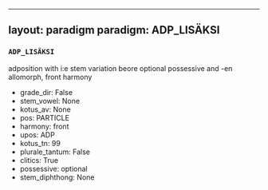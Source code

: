 
---
layout: paradigm
paradigm: ADP_LISÄKSI
---
### ` ADP_LISÄKSI `

adposition with i:e stem variation beore optional possessive and -en allomorph, front harmony
* grade_dir: False
* stem_vowel: None
* kotus_av: None
* pos: PARTICLE
* harmony: front
* upos: ADP
* kotus_tn: 99
* plurale_tantum: False
* clitics: True
* possessive: optional
* stem_diphthong: None
